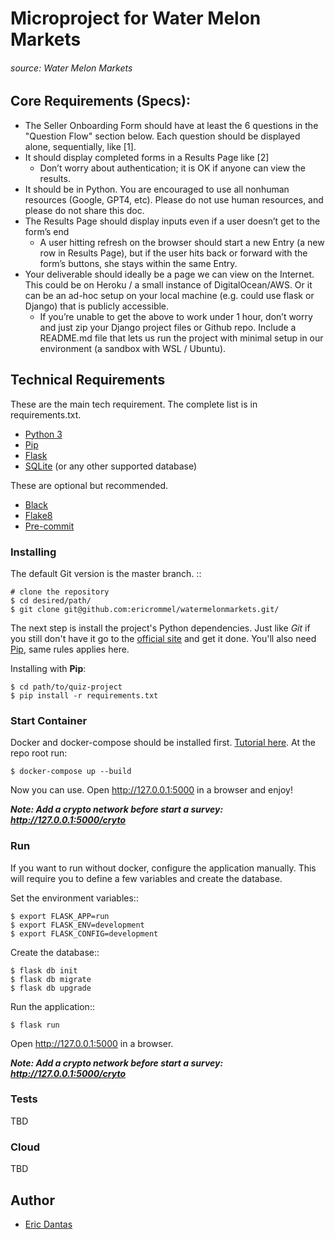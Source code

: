# Microproject for Water Melon Markets
###### source: Water Melon Markets


## Core Requirements (Specs):
- The Seller Onboarding Form should have at least the 6 questions in the "Question Flow" section below.
Each question should be displayed alone, sequentially, like [1].
- It should display completed forms in a Results Page like [2]
  - Don’t worry about authentication; it is OK if anyone can view the results.
- It should be in Python. You are encouraged to use all nonhuman resources (Google, GPT4, etc). Please do not use human resources, and please do not share this doc.
- The Results Page should display inputs even if a user doesn’t get to the form’s end
  - A user hitting refresh on the browser should start a new Entry (a new row in Results Page), but
    if the user hits back or forward with the form’s buttons, she stays within the same Entry.
- Your deliverable should ideally be a page we can view on the Internet. This could be on Heroku / a small instance of DigitalOcean/AWS. Or it can be an ad-hoc setup on your local machine (e.g. could use flask or Django) that is publicly accessible.
  - If you’re unable to get the above to work under 1 hour, don’t worry and just zip your Django
      project files or Github repo. Include a README.md file that lets us run the project with minimal
      setup in our environment (a sandbox with WSL / Ubuntu).


## Technical Requirements

These are the main tech requirement. The complete list is in requirements.txt.
- [Python 3](http://python.org/)
- [Pip](https://pip.pypa.io/)
- [Flask](https://flask.palletsprojects.com/)
- [SQLite](http://sqlite.org/) (or any other supported database)

These are optional but recommended.

- [Black](http://black.readthedocs.io/)
- [Flake8](http://flake8.pycqa.org/)
- [Pre-commit](http://pre-commit.com/)


### Installing

The default Git version is the master branch. ::

    # clone the repository
    $ cd desired/path/
    $ git clone git@github.com:ericrommel/watermelonmarkets.git/

The next step is install the project's Python dependencies. Just like _Git_ if you still don't have it go to the [official site](http://python.org/) and get it done. You'll also need [Pip](https://pip.pypa.io/), same rules applies here.

Installing with **Pip**:

    $ cd path/to/quiz-project
    $ pip install -r requirements.txt

### Start Container

Docker and docker-compose should be installed first. [Tutorial here](https://docs.docker.com/install/).
At the repo root run:

    $ docker-compose up --build

Now you can use. Open http://127.0.0.1:5000 in a browser and enjoy!

__*Note: Add a crypto network before start a survey: http://127.0.0.1:5000/cryto*__

### Run
If you want to run without docker, configure the application manually. This will require you to define a few variables and create the database.

Set the environment variables::

    $ export FLASK_APP=run
    $ export FLASK_ENV=development
    $ export FLASK_CONFIG=development

Create the database::

    $ flask db init
    $ flask db migrate
    $ flask db upgrade

Run the application::

    $ flask run

Open http://127.0.0.1:5000 in a browser.

__*Note: Add a crypto network before start a survey: http://127.0.0.1:5000/cryto*__


### Tests
TBD


### Cloud
TBD


## Author

- [Eric Dantas](https://github.com/ericrommel)
